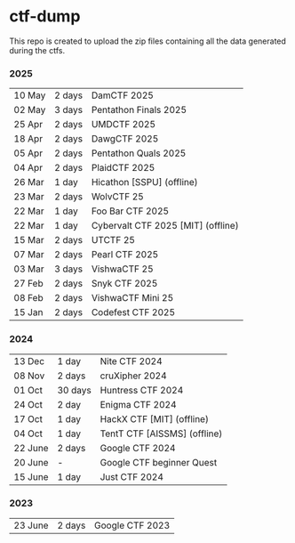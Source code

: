 # ctf-dump
This repo is created to upload the zip files containing all the data generated during the ctfs.

### 2025
||||
|-|-|-|
| 10 May | 2 days | DamCTF 2025 |
| 02 May | 3 days | Pentathon Finals 2025 |
| 25 Apr | 2 days | UMDCTF 2025 |
| 18 Apr | 2 days | DawgCTF 2025 |
| 05 Apr | 2 days | Pentathon Quals 2025 |
| 04 Apr | 2 days | PlaidCTF 2025 |
| 26 Mar | 1 day | Hicathon [SSPU] (offline) |
| 23 Mar | 2 days | WolvCTF 25 |
| 22 Mar | 1 day | Foo Bar CTF 2025 |
| 22 Mar | 1 day | Cybervalt CTF 2025 [MIT] (offline) |
| 15 Mar | 2 days | UTCTF 25 |
| 07 Mar | 2 days | Pearl CTF 2025 |
| 03 Mar | 3 days | VishwaCTF 25 |
| 27 Feb | 2 days | Snyk CTF 2025 |
| 08 Feb | 2 days | VishwaCTF Mini 25 |
| 15 Jan | 2 days | Codefest CTF 2025 |

### 2024
||||
|-|-|-|
| 13 Dec  | 1 day | Nite CTF 2024 |
| 08 Nov  | 2 days | cruXipher 2024 |
| 01 Oct  | 30 days | Huntress CTF 2024 |
| 24 Oct  | 2 day | Enigma CTF 2024 |
| 17 Oct  | 1 day | HackX CTF [MIT] (offline) |
| 04 Oct  | 1 day | TentT CTF [AISSMS] (offline) |
| 22 June | 2 days | Google CTF 2024 |
| 20 June | - | Google CTF beginner Quest |
| 15 June | 1 day | Just CTF 2024 |

### 2023
||||
|-|-|-|
| 23 June | 2 days | Google CTF 2023 |